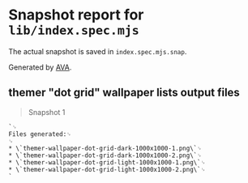 # Snapshot report for `lib/index.spec.mjs`

The actual snapshot is saved in `index.spec.mjs.snap`.

Generated by [AVA](https://avajs.dev).

## themer "dot grid" wallpaper lists output files

> Snapshot 1

    `␊
    Files generated:␊
    ␊
    * \`themer-wallpaper-dot-grid-dark-1000x1000-1.png\`␊
    * \`themer-wallpaper-dot-grid-dark-1000x1000-2.png\`␊
    * \`themer-wallpaper-dot-grid-light-1000x1000-1.png\`␊
    * \`themer-wallpaper-dot-grid-light-1000x1000-2.png\`␊
    `
